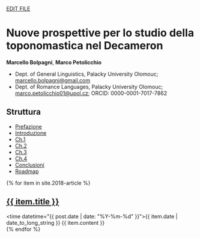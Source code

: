 

[EDIT FILE](https://github.com/olablit2/geoBoccaccio/edit/master/docs/2018-article/index.md)

# Nuove prospettive per lo studio della toponomastica nel Decameron

**Marcello Bolpagni**, **Marco Petolicchio**

* Dept. of General Linguistics, Palacky University Olomouc; marcello.bolpagni@gmail.com
* Dept. of Romance Languages, Palacky University Olomouc; marco.petolicchio01@upol.cz; ORCID: 0000-0001-7017-7862





## Struttura

* [Prefazione](https://olablit2.github.io/geoBoccaccio/2018-article/05-preface)
* [Introduzione](https://olablit2.github.io/geoBoccaccio/2018-article/10-introduction)
* [Ch.1](https://olablit2.github.io/geoBoccaccio/2018-article/20-chapter1)
* [Ch.2](https://olablit2.github.io/geoBoccaccio/2018-article/30-chapter2)
* [Ch.3](https://olablit2.github.io/geoBoccaccio/2018-article/40-chapter3)
* [Ch.4](https://olablit2.github.io/geoBoccaccio/2018-article/50-chapter4)
* [Conclusioni](https://olablit2.github.io/geoBoccaccio/2018-article/90-conclusion)
* [Roadmap](https://olablit2.github.io/geoBoccaccio/2018-article/99-roadmap)




{% for item in site.2018-article %}
		  <article>
		    <h2>
		      <a href="{{ post.url }}">
		        {{ item.title }}
		      </a>
		    </h2>
		    <time datetime="{{ post.date | date: "%Y-%m-%d" }}">{{ item.date | date_to_long_string }}</time>
		    {{ item.content }}
		  </article>
{% endfor %}